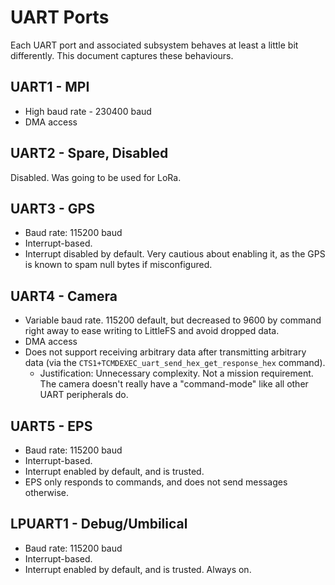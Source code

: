 # UART Ports

Each UART port and associated subsystem behaves at least a little bit differently. This document captures these behaviours.

## UART1 - MPI

* High baud rate - 230400 baud
* DMA access

## UART2 - Spare, Disabled

Disabled. Was going to be used for LoRa.

## UART3 - GPS

* Baud rate: 115200 baud
* Interrupt-based.
* Interrupt disabled by default. Very cautious about enabling it, as the GPS is known to spam null bytes if misconfigured.

## UART4 - Camera

* Variable baud rate. 115200 default, but decreased to 9600 by command right away to ease writing to LittleFS and avoid dropped data.
* DMA access
* Does not support receiving arbitrary data after transmitting arbitrary data (via the `CTS1+TCMDEXEC_uart_send_hex_get_response_hex` command).
    * Justification: Unnecessary complexity. Not a mission requirement. The camera doesn't really have a "command-mode" like all other UART peripherals do.

## UART5 - EPS

* Baud rate: 115200 baud
* Interrupt-based.
* Interrupt enabled by default, and is trusted.
* EPS only responds to commands, and does not send messages otherwise.

## LPUART1 - Debug/Umbilical

* Baud rate: 115200 baud
* Interrupt-based.
* Interrupt enabled by default, and is trusted. Always on.
